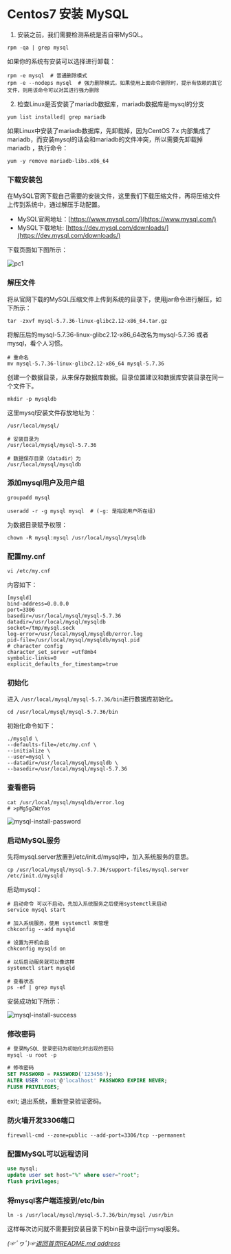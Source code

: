 # Centos7 安装 MySQL
1. 安装之前，我们需要检测系统是否自带MySQL。
```shell
rpm -qa | grep mysql
```

如果你的系统有安装可以选择进行卸载：
```shell
rpm -e mysql  # 普通删除模式
rpm -e --nodeps mysql  # 强力删除模式，如果使用上面命令删除时，提示有依赖的其它文件，则用该命令可以对其进行强力删除
```
2. 检查Linux是否安装了mariadb数据库，mariadb数据库是mysql的分支

```shell
yum list installed| grep mariadb
```
如果Linux中安装了mariadb数据库，先卸载掉，因为CentOS 7.x 内部集成了mariadb，而安装mysql的话会和mariadb的文件冲突，所以需要先卸载掉mariadb ，执行命令：
```shell
yum -y remove mariadb-libs.x86_64
```

### 下载安装包
在MySQL官网下载自己需要的安装文件，这里我们下载压缩文件，再将压缩文件上传到系统中，通过解压手动配置。

* MySQL官网地址：[https://www.mysql.com/](https://www.mysql.com/)
* MySQL下载地址: [https://dev.mysql.com/downloads/](https://dev.mysql.com/downloads/)

下载页面如下图所示：

![pc1](https://gitee.com/fredomli/fredomli-picture/raw/picgo/static/images/wordpress/mysql=instal-and-download-page3.png)

### 解压文件
将从官网下载的MySQL压缩文件上传到系统的目录下，使用jar命令进行解压，如下所示：

```shell
tar -zxvf mysql-5.7.36-linux-glibc2.12-x86_64.tar.gz
```
将解压后的mysql-5.7.36-linux-glibc2.12-x86_64改名为mysql-5.7.36 或者 mysql，看个人习惯。

```shell
# 重命名
mv mysql-5.7.36-linux-glibc2.12-x86_64 mysql-5.7.36
```

创建一个数据目录，从来保存数据库数据。目录位置建议和数据库安装目录在同一个文件下。
```shell
mkdir -p mysqldb
```
这里mysql安装文件存放地址为：
```shell
/usr/local/mysql/

# 安装目录为
/usr/local/mysql/mysql-5.7.36

# 数据保存目录（datadir）为
/usr/local/mysql/mysqldb
```

### 添加mysql用户及用户组
```shell
groupadd mysql

useradd -r -g mysql mysql  # (-g: 是指定用户所在组)
```
为数据目录赋予权限：
```shell
chown -R mysql:mysql /usr/local/mysql/mysqldb
```
### 配置my.cnf
```shell
vi /etc/my.cnf
```
内容如下：
```shell
[mysqld]
bind-address=0.0.0.0
port=3306
basedir=/usr/local/mysql/mysql-5.7.36
datadir=/usr/local/mysql/mysqldb
socket=/tmp/mysql.sock
log-error=/usr/local/mysql/mysqldb/error.log
pid-file=/usr/local/mysql/mysqldb/mysql.pid
# character config
character_set_server =utf8mb4
symbolic-links=0
explicit_defaults_for_timestamp=true
```

### 初始化
进入 `/usr/local/mysql/mysql-5.7.36/bin`进行数据库初始化。

```shell
cd /usr/local/mysql/mysql-5.7.36/bin
```
初始化命令如下：
```shell
./mysqld \
--defaults-file=/etc/my.cnf \
--initialize \
--user=mysql \
--datadir=/usr/local/mysql/mysqldb \
--basedir=/usr/local/mysql/mysql-5.7.36
```

### 查看密码
```shell
cat /usr/local/mysql/mysqldb/error.log
# >pMg5gZWzYos
```

![mysql-install-password](https://gitee.com/fredomli/fredomli-picture/raw/picgo/static/images/wordpress/mysql-install-default-password.png)

### 启动MySQL服务
先将mysql.server放置到/etc/init.d/mysql中，加入系统服务的意思。
```shell
cp /usr/local/mysql/mysql-5.7.36/support-files/mysql.server /etc/init.d/mysqld
```

启动mysql：
```shell
# 启动命令 可以不启动，先加入系统服务之后使用systemctl来启动
service mysql start

# 加入系统服务，使用 systemctl 来管理
chkconfig --add mysqld

# 设置为开机自启
chkconfig mysqld on

# 以后启动服务就可以像这样
systemctl start mysqld

# 查看状态
ps -ef | grep mysql
```
安装成功如下所示：

![mysql-install-success](https://gitee.com/fredomli/fredomli-picture/raw/picgo/static/images/wordpress/mysql-install-success.png)

### 修改密码
```sql
# 登录MySQL 登录密码为初始化时出现的密码
mysql -u root -p

# 修改密码
SET PASSWORD = PASSWORD('123456');
ALTER USER 'root'@'localhost' PASSWORD EXPIRE NEVER;
FLUSH PRIVILEGES;
```
exit; 退出系统，重新登录验证密码。

### 防火墙开发3306端口
```shell
firewall-cmd --zone=public --add-port=3306/tcp --permanent
```

### 配置MySQL可以远程访问
```sql
use mysql;
update user set host="%" where user="root";
flush privileges;
```

### 将mysql客户端连接到/etc/bin
```shell
ln -s /usr/local/mysql/mysql-5.7.36/bin/mysql /usr/bin
```

这样每次访问就不需要到安装目录下的bin目录中运行mysql服务。

*(☞ﾟヮﾟ)☞[返回首页README.md address](https://github.com/fredomli/java-standard)*
